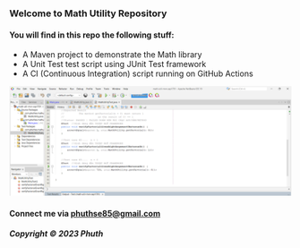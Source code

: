 ### Welcome to Math Utility Repository 

#### You will find in this repo the following stuff:
* A Maven project to demonstrate the Math library 
* A Unit Test test script using JUnit Test framework
* A CI (Continuous Integration) script running on GitHub Actions 

![Test script with JUnit](./screenshots/Test%20script%20with%20JUnit.png)

#### Connect me via phuthse85@gmail.com

##### Copyright &#169; 2023 Phuth